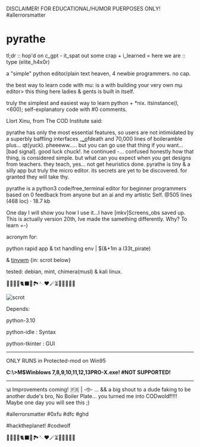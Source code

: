 DISCLAIMER! FOR EDUCATIONAL/HUMOR PUERPOSES ONLY! #allerrorsmatter

# pyrathe

tl;dr :: hop'd on c_gpt - it_spat out some crap + i_learned = here we are :: type (elite_h4x0r)

a "simple" python editor/plain text heaven, 4 newbie programmers. no cap.

the best way to learn code with mu: is a with building your very own mµ editor> this thing here ladies & gents is built in itself.

truly the simplest and easiest way to learn python + *nix. itsinstance(l, <600); self-explanatory code with #0 comments.

Llort Xinu, from The COD Institute said:

pyrathe has only the most essential features, so users are not intimidated by a superbly baffling interfaces _[_o](https://github.com/mu-editor/mu/blob/master/mu/logic.py)fdeath and 70,000 lines of boileramble plus... qt(yuck). pheeeww..... but you can go use that thing if you want...[bad signal]. good luck chuck!. he continued -... confused honestly how that thing, is considered simple. but what can you expect when you get designs from teachers. they teach, yes... not get heuristics done. pyrathe is tiny & a silly app but truly the micro editor. its secrets are yet to be discovered. for granted they will take thy.

pyrathe is a python3 code/free_terminal editor for beginner programmers based on 0 feedback from anyone but an ai and my artistic Self. @505 lines (468 loc) · 18.7 kb

One day I will show you how I use it...I have [mkv]Screens_obs saved up. This is actually version 20th, Ive made the samething differently. Why? To learn =-)

acronym for:

python rapid app & txt handling env | $(&+1m a l33t_pirate)

& [tinywm](https://www.github.com/hardkorebob/tinywm) {in: scrot below}

tested: debian, mint, chimera(musl) & kali linux.

🐡🐧🐍🐚🐈‍⬛🦤🏞🪡♥️🪄⏳️🎲🎯🧩🏅🎉

![scrot](https://github.com/hardkorebob/pyrhate/blob/main/scrot.png)

Depends:

  python-3.10
  
  python-idle : Syntax
  
  python-tkinter : GUI
  
---

ONLY RUNS in Protected-mod on Win95

**C:\\>M$Winblows 7,8,9,10,11,12,13PRO-X.exe! #NOT SUPPORTED!**

---

🕉 Improvements coming! 🇵🇷 | -🤓- ... && a big shout to a dude faking to be another dude's bro, No Boiler Plate... you turned me into CODwoldf!!!! Maybe one day you will see this ;)


#allerrorsmatter #0xfu #dfc #ghd

#hacktheplanet! #codwolf

🐡🐧🐍🐚🐈‍⬛🦤🏞🪡♥️🪄⏳️🎲🎯🧩🏅🎉
